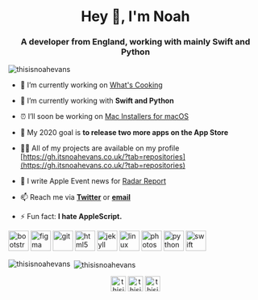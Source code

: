 <h1 align="center">Hey 👋, I'm Noah</h1>
<h3 align="center">A developer from England, working with mainly Swift and Python</h3>

<p align="left"> <img src="https://komarev.com/ghpvc/?username=thisisnoahevans" alt="thisisnoahevans" /> </p>

- 🔭 I’m currently working on [What's Cooking](velocityapps.tech/whatscooking)

- 🌱 I’m currently working with **Swift and Python**

- ⏰ I’ll soon be working on [Mac Installers for macOS](gh.itsnoahevans.co.uk/MacInstallersMacApp)

- 🔮 My 2020 goal is **to release two more apps on the App Store**

- 👨‍💻 All of my projects are available on my profile [https://gh.itsnoahevans.co.uk/?tab=repositories](https://gh.itsnoahevans.co.uk/?tab=repositories)

- 📝 I write Apple Event news for [Radar Report](https://www.jdtekk.tech/)

- 📫 Reach me via **[Twitter](https://twitter.com/thisisnoahevans)** or **[email](github@itsnoahevans.co.uk)**

- ⚡ Fun fact: **I hate AppleScript.**

<p align="left"><img src="https://devicons.github.io/devicon/devicon.git/icons/bootstrap/bootstrap-plain.svg" alt="bootstrap" width="40" height="40"/> <img src="https://www.vectorlogo.zone/logos/figma/figma-icon.svg" alt="figma" width="40" height="40"/> <img src="https://www.vectorlogo.zone/logos/git-scm/git-scm-icon.svg" alt="git" width="40" height="40"/> <img src="https://devicons.github.io/devicon/devicon.git/icons/html5/html5-original-wordmark.svg" alt="html5" width="40" height="40"/> <img src="https://www.vectorlogo.zone/logos/jekyllrb/jekyllrb-icon.svg" alt="jekyll" width="40" height="40"/> <img src="https://devicons.github.io/devicon/devicon.git/icons/linux/linux-original.svg" alt="linux" width="40" height="40"/> <img src="https://devicons.github.io/devicon/devicon.git/icons/photoshop/photoshop-plain.svg" alt="photoshop" width="40" height="40"/> <img src="https://devicons.github.io/devicon/devicon.git/icons/python/python-original.svg" alt="python" width="40" height="40"/> <img src="https://devicons.github.io/devicon/devicon.git/icons/swift/swift-original-wordmark.svg" alt="swift" width="40" height="40"/></p><p><img align="left" src="https://github-readme-stats.vercel.app/api/top-langs/?username=thisisnoahevans&layout=compact&hide=html" alt="thisisnoahevans" /></p>

<p>&nbsp;<img align="center" src="https://github-readme-stats.vercel.app/api?username=thisisnoahevans&show_icons=true" alt="thisisnoahevans" /></p>

<p align="center">
<a href="https://twitter.com/thisisnoahevans" target="blank"><img align="center" src="https://cdn.jsdelivr.net/npm/simple-icons@3.0.1/icons/twitter.svg" alt="thisisnoahevans" height="30" width="30" /></a>
<a href="https://instagram.com/thisisnoahevans" target="blank"><img align="center" src="https://cdn.jsdelivr.net/npm/simple-icons@3.0.1/icons/instagram.svg" alt="thisisnoahevans" height="30" width="30" /></a>
<a href="https://www.youtube.com/c/thisisnoahevans" target="blank"><img align="center" src="https://cdn.jsdelivr.net/npm/simple-icons@3.0.1/icons/youtube.svg" alt="thisisnoahevans" height="30" width="30" /></a>
</p>

